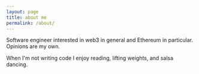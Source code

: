 ```yaml
---
layout: page
title: about me
permalink: /about/
---
```


Software engineer interested in web3 in general and Ethereum in particular. Opinions are my own.

When I'm not writing code I enjoy reading, lifting weights, and salsa dancing.
